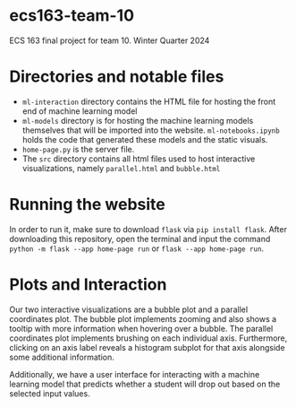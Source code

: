 # ecs163-team-10
ECS 163 final project for team 10. Winter Quarter 2024

# Directories and notable files
- ```ml-interaction``` directory contains the HTML file for hosting the front end of machine learning model
- ```ml-models``` directory is for hosting the machine learning models themselves that will be imported into the website. `ml-notebooks.ipynb` holds the code that generated these models and the static visuals.
- ```home-page.py``` is the server file.
- The `src` directory contains all html files used to host interactive visualizations, namely `parallel.html` and `bubble.html`

# Running the website
In order to run it, make sure to download `flask` via `pip install flask`. After downloading this repository, open the terminal and input the command `python -m flask --app home-page run` or `flask --app home-page run`.

# Plots and Interaction
Our two interactive visualizations are a bubble plot and a parallel coordinates plot. The bubble plot implements zooming and also shows a tooltip with more information when hovering over a bubble. The parallel coordinates plot implements brushing on each individual axis. Furthermore, clicking on an axis label reveals a histogram subplot for that axis alongside some additional information.

Additionally, we have a user interface for interacting with a machine learning model that predicts whether a student will drop out based on the selected input values.
